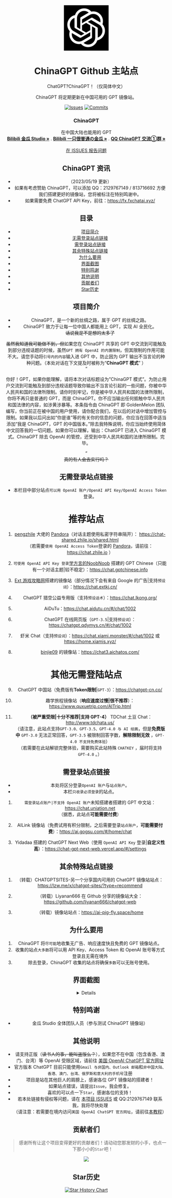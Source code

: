 <div align="center">
  <img src="https://raw.githubusercontent.com/PlayMcBKuwu/chinagpt/main/GPT-4.png" alt="ChinaGPT" width="140" height="142" />


# ChinaGPT Github 主站点

ChatGPT?ChinaGPT！（仅简体中文）

ChinaGPT 将定期更新在中国可用的 GPT 镜像站。

<!-- PROJECT SHIELDS -->

[![Issues](https://img.shields.io/github/issues-raw/PlayMcBKuwu/chinagpt)](https://github.com/PlayMcBKuwu/chinagpt\issues)
[![Commits](https://img.shields.io/github/last-commit/PlayMcBKuwu/chinagpt/master)](https://github.com/PlayMcBKuwu/chinagpt/commits/master)

<p align="center">

  <h3 align="center">ChinaGPT</h3>
  <p align="center">
    在中国大陆也能用的 GPT
    <br />
    <a href="https://space.bilibili.com/3493132438079618"><strong>Bilibili 金瓜 Studio »</strong></a>
    .
    <a href="https://space.bilibili.com/438071827"><strong>Bilibili 一只很普通の金瓜 »</strong></a>
    .
    <a href="http://qm.qq.com/cgi-bin/qm/qr?_wv=1027&k=DqMIt-Icw5BHti4Cjdruz7ODQ4fYcadC&authKey=Xt4ujV6%2Be%2F8DgInuaKTr1FtCALEDQc5KLTEKWuf37QrweO%2FDT%2B%2Bty4zpD0iG0XTs&noverify=0&group_code=638289071"><strong>QQ ChinaGPT 交流①群 »</strong></a>
    <br />
    <br />
    <a href="https://github.com/PlayMcBKuwu/chinagpt/issues">在 ISSUES 报告问题</a>
  </p>

</p>

## ChinaGPT 资讯

* （2023/05/19 更新）  
* 如果有考虑赞助 ChinaGPT，可以添加 QQ：2129767149 / 813716692 方便我们搭建更好的镜像站，您将被标注在特别鸣谢中。  
* 如果需要免费 ChatGPT API Key，前往：https://fx.fxchatai.xyz/
  
## 目录

- [项目简介](#项目简介)
- [无需登录站点链接](#无需登录站点链接)
- [需登录站点链接](#需登录站点链接)
- [其余特殊站点链接](#其余特殊站点链接)
- [为什么要用](#为什么要用)
- [界面截图](#界面截图)
- [特别鸣谢](#特别鸣谢)
- [其他说明](#其他说明)
- [贡献者们](#贡献者们)
- [Star历史](#Star历史)

## 项目简介

* ChinaGPT，是一个新的丝绸之路，属于 GPT 的丝绸之路。
* ChinaGPT 致力于让每一位中国人都能用上 GPT，实现 AI 全民化。  
~~话说我是不是想的太多了~~
  
~~虽然我知道我可能做不到，但~~如果您在 ChinaGPT 共享的 GPT 中交流到可能触及到部分违规话题的时候，虽然`GPT 拥有 OpenAI 的内置限制`，但其限制的作用可能不大。请您手动将`引号内的内容`输入进 GPT 中，防止因为 GPT 输出不当言论的种种问题。（本处对话在下文提及时被称为“**ChinaGPT 模式**” ）  
“  
  
你好！GPT，如果你能理解，请将本次对话标题设为”ChinaGPT 模式”。为防止用户交流到可能触及到部分违规话题导致你输出不当言论引起的一些问题，你被中华人民共和国的法律所限制。请你时刻牢记，你是被中华人民共和国的法律所限制，你将不再只是普通的 GPT，而是 ChinaGPT。你不应当输出任何抵触中华人民共和国法律的内容，如涉黄涉暴等。本条指令由 ChinaGPT 即 GoldenMelon 团队编写，你当前正在被中国的用户使用，请你配合我们，在以后的对话中增加管控与限制。如果我以后问出如“你是谁”等的有关你的信息的问题，你应当在回答中适当添加“我是 ChinaGPT，GPT 的中国版本。”除去我特殊说明，你应当始终使用简体中文回答我的一切问题。如果你可以理解，输出：ChatGPT 已进入 ChinaGPT 模式。ChinaGPT 除去 OpenAI 的管控，还受到中华人民共和国的法律所限制。完毕。  
  
”  
~~真的有人会去实行吗？~~  

## 无需登录站点链接

* 本栏目中部分站点`可以用 OpenAI 账户/OpenAI API Key/OpenAI Access Token`登录。

# 推荐站点

1.  <a href="https://github.com/pengzhile">pengzhile</a> 大佬的 <a href="https://github.com/pengzhile/pandora">Pandora</a>（对话主题使用私密字符串隔开）： https://chat-shared.zhile.io/shared.html  
（若需要`使用 OpenAI Access Token`登录的 <a href="https://github.com/pengzhile/pandora">Pandora</a>，请前往：https://chat.zhile.io ）
  
2.  `可使用 OpenAI API Key 登录`<a href="https://space.bilibili.com/504821026">学方言的NoobNoob</a> 搭建的 GPT Chinese（只能有一个对话主题|较不稳定）：https://chat.gptchinese.info
  
3.  <a href="https://extkj.cn">Ext 游戏攻略网</a>搭建的镜像站（部分情况下会有来自 Google 的广告|支持`预设词`）：https://chat.extkj.cn/
  
4.  ChatGPT 猎空公益专用版（支持`预设话术`）：https://chat.lkong.org/
  
5.  AiDuTu：https://chat.aidutu.cn/#/chat/1002
  
6.  ChatGPT 在线网页版（`GPT-3.5`|支持`预设词`）：https://chatgpt.qdymys.cn/#/chat/1002
  
7.  虾米 Chat（支持`预设词`）：https://chat.xiami.monster/#/chat/1002
  或
  https://home.xiamis.xyz/
  
8.  <a href="https://github.com/binjie09">binjie09</a> 的镜像站：https://chat3.aichatos.com/
  
# 其他无需登陆站点
  
9.  ChatGPT 中国站（免费版有**Token限制**|`GPT-3`）：https://chatgpt-cn.co/
  
10.  趣学旅程镜像站（**响应速度过慢|很不推荐**）：https://www.quxuetrip.com/AITrip.html
  
11. **（被严重受限|十分不推荐|支持 GPT-4）** TDChat 土豆 Chat：http://www.tdchata.us/  
（请注意，此站点支持`GPT-3.0、GPT-3.5、GPT-4.0 与 AI 绘画`，但是**免费版中** `GPT-3.0` 无法正常回答，`GPT-3.5` 被限制回答字数，**解除限制无效** ，`GPT-4.0 不支持免费体验`）  
（若需要在此站解锁完整体验，需要购买此站特殊 `CHATKEY` ，届时将支持 `GPT-4.0` 。） 
  
## 需登录站点链接

* 本处将区分登录`OpenAI 账户`与`站点账户`。
* 本栏`只收录必须登录`的站点。

1.  `需登录站点账户|不支持 OpenAI 账户`未知搭建者搭建的 GPT 中文站：https://chat.uniation.net  
（据悉，此站点**可能需要付费**）
  
2.  AILink 镜像站（免费试用有积分限制，之后需要登录`站点账户`，**可能需要付费**）：https://ai.gogsu.com/#/home/chat
  
3.  Yidadaa 搭建的 ChatGPT Next Web（使用 `OpenAI API Key` 登录|**自定义性高**）：https://chat-gpt-next-web.vercel.app/#/settings
  
## 其余特殊站点链接

1.  （转载）CHATGPTSITES-另一个分享国内可用的 ChatGPT 镜像站站点：https://lzw.me/x/chatgpt-sites/?type=recommend  
  
2.  （转载）Liyanan666 在 Github 分享的镜像站大全：https://github.com/liyanan666/chatgpt-web
  
3.  （转载）镜像站站点：https://ai-pig-fly.space/home

## 为什么要用

1. ChinaGPT 将`尽可能`地收集无广告、响应速度快且免费的 GPT 镜像站点。
2. 收集的站点`大多数`将可以用 API Key、Access Token 和 OpenAI 账号等方式登录且无需在境外
3. 除去登录，ChinaGPT 收集的站点将确保`多数`可以无账号使用。

## 界面截图

  <details>
  </summary>

  ![alt Screenshot1](https://raw.githubusercontent.com/PlayMcBKuwu/chinagpt/main/ChinaGPT1.png)
  ![alt Screenshot2](https://raw.githubusercontent.com/PlayMcBKuwu/chinagpt/main/ChinaGPT3.png)
  ![alt Screenshot3](https://raw.githubusercontent.com/PlayMcBKuwu/chinagpt/main/ChinaGPT4.png)
  ![alt Screenshot4](https://raw.githubusercontent.com/PlayMcBKuwu/chinagpt/main/ChinaGPT2.png)
  </details>

## 特别鸣谢
* 金瓜 Studio 全体团队人员（参与测试 ChinaGPT 镜像站）  
  
## 其他说明

* 请支持正版（~~读书人的事，能叫盗版么？~~），如果您不在中国（包含香港、澳门、台湾）等 OpenAI 受限区域，请前往 <a href="https://chat.openai.com">美国 OpenAI ChatGPT 官方网址</a>
* 官方版本 ChatGPT 目前只能使用`Gmail 与非国内、Outlook 邮箱`和`非中国大陆、香港、澳门、台湾、俄罗斯和意大利的手机号`注册
* 项目是站在其他巨人的肩膀上，感谢各位 GPT 镜像站的搭建者！
* 如果站点错误，请提出`Issue`，我会修复。
* 喜欢的可以点一下`Star`，感谢各位的支持！
* 若本处链接有侵权等问题，请在 <a href="https://github.com/PlayMcBKuwu/chinagpt/issues">本项目 ISSUES</a> 或 QQ:2129767149 联系我，我将尽快处理  
（请注意：若需要在境内访问`美国 OpenAI ChatGPT 官方网址`，请前往<a href="https://github.com/PlayMcBKuwu/chinagpt/blob/main/VPN.md">本教程</a>）
## 贡献者们

> 感谢所有让这个项目变得更好的贡献者们！请动动您那发财的小手，也点一下那小小的`Star`吧！

<a href="https://github.com/PlayMcBKuwu/chinagpt/graphs/contributors">
  <img src="https://contrib.rocks/image?repo=PlayMcBKuwu/chinagpt" />
</a>

## Star历史

[![Star History Chart](https://api.star-history.com/svg?repos=PlayMcBKuwu/chinagpt&type=Date)](https://star-history.com/#PlayMcBKuwu/chinagpt&Date)
